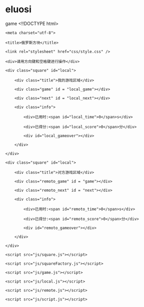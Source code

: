 # eluosi
game
<!!DOCTYPE html>
<head>

	<meta charset="utf-8">

	<title>俄罗斯方块</title>

	<link rel="stylesheet" href="css/style.css" />

</head>

<body>

	<div>请用方向键和空格键进行操作</div>

	<div class="square" id="local">

		<div class="title">我的游戏区域</div>

		<div class="game" id = "local_game"></div>

		<div class="next" id = "local_next"></div>

		<div class="info">

			<div>已用时:<span id="local_time">0</span>s</div>

			<div>已得分:<span id="local_score">0</span>分</div>

			<div id="local_gameover"></div>

		</div>

	</div>

	<div class="square" id="local">

		<div class="title">对方游戏区域</div>

		<div class="remoto_game" id = "game"></div>

		<div class="remoto_next" id = "next"></div>

		<div class="info">

			<div>已用时:<span id="remoto_time">0</span>s</div>

			<div>已得分:<span id="remoto_score">0</span>分</div>

			<div id="remoto_gameover"></div>

		</div>

	</div>

	<script src="js/square.js"></script>

	<script src="js/squareFactory.js"></script>

	<script src="js/game.js"></script>

	<script src="js/local.js"></script>

	<script src="js/remote.js"></script>

	<script src="js/script.js"></script>

</body>
